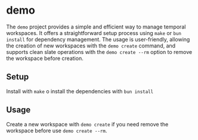 # demo

The `demo` project provides a simple and efficient way to manage temporal workspaces. It offers a straightforward setup process using `make` or `bun install` for dependency management. The usage is user-friendly, allowing the creation of new workspaces with the `demo create` command, and supports clean slate operations with the `demo create --rm` option to remove the workspace before creation.

## Setup

Install with `make` o install the dependencies with `bun install`

## Usage

Create a new workspace with `demo create` if you need remove the workspace before use `demo create --rm`.

